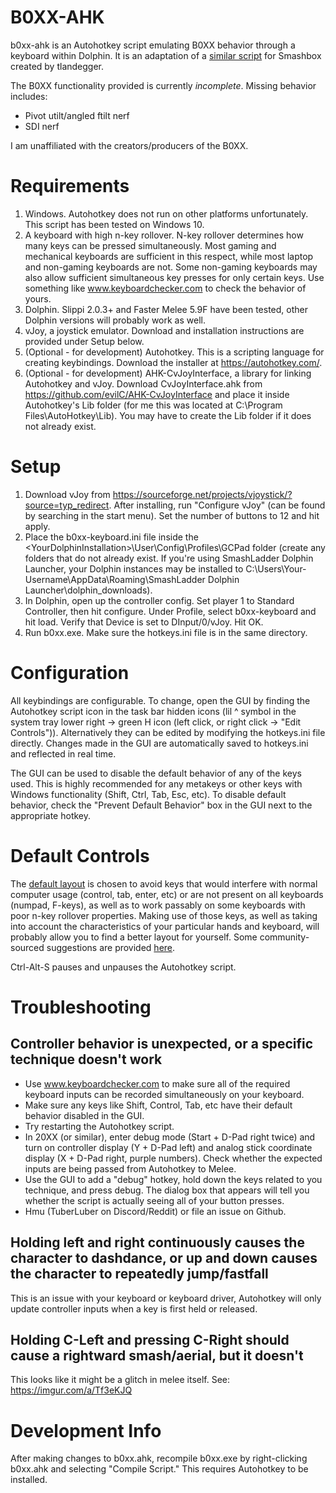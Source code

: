 # B0XX-AHK

b0xx-ahk is an Autohotkey script emulating B0XX behavior through a keyboard within Dolphin. It is an adaptation of a [similar script](https://github.com/tlandegger/smashbox-AHK) for Smashbox created by tlandegger.

The B0XX functionality provided is currently *incomplete*. Missing behavior includes:

* Pivot utilt/angled ftilt nerf
* SDI nerf

I am unaffiliated with the creators/producers of the B0XX. 

# Requirements
1. Windows. Autohotkey does not run on other platforms unfortunately. This script has been tested on Windows 10.
2. A keyboard with high n-key rollover. N-key rollover determines how many keys can be pressed simultaneously. Most gaming and mechanical keyboards are sufficient in this respect, while most laptop and non-gaming keyboards are not. Some non-gaming keyboards may also allow sufficient simultaneous key presses for only certain keys. Use something like www.keyboardchecker.com to check the behavior of yours.
3. Dolphin. Slippi 2.0.3+ and Faster Melee 5.9F have been tested, other Dolphin versions will probably work as well.
4. vJoy, a joystick emulator. Download and installation instructions are provided under Setup below. 
5. (Optional - for development) Autohotkey. This is a scripting language for creating keybindings. Download the installer at https://autohotkey.com/.
6. (Optional - for development) AHK-CvJoyInterface, a library for linking Autohotkey and vJoy. Download CvJoyInterface.ahk from https://github.com/evilC/AHK-CvJoyInterface and place it inside Autohotkey's Lib folder (for me this was located at C:\Program Files\AutoHotkey\Lib). You may have to create the Lib folder if it does not already exist. 

# Setup
1. Download vJoy from https://sourceforge.net/projects/vjoystick/?source=typ_redirect. After installing, run "Configure vJoy" (can be found by searching in the start menu). Set the number of buttons to 12 and hit apply.
2. Place the b0xx-keyboard.ini file inside the \<YourDolphinInstallation\>\User\Config\Profiles\GCPad folder (create any folders that do not already exist. If you're using SmashLadder Dolphin Launcher, your Dolphin instances may be installed to C:\Users\Your-Username\AppData\Roaming\SmashLadder Dolphin Launcher\dolphin_downloads).
3. In Dolphin, open up the controller config. Set player 1 to Standard Controller, then hit configure. Under Profile, select b0xx-keyboard and hit load. Verify that Device is set to DInput/0/vJoy. Hit OK.
4. Run b0xx.exe. Make sure the hotkeys.ini file is in the same directory.

# Configuration

All keybindings are configurable. To change, open the GUI by finding the Autohotkey script icon in the task bar hidden icons (lil ^ symbol in the system tray lower right -> green H icon (left click, or right click -> "Edit Controls")). Alternatively they can be edited by modifying the hotkeys.ini file directly. Changes made in the GUI are automatically saved to hotkeys.ini and reflected in real time.

The GUI can be used to disable the default behavior of any of the keys used. This is highly recommended for any metakeys or other keys with Windows functionality (Shift, Ctrl, Tab, Esc, etc). To disable default behavior, check the "Prevent Default Behavior" box in the GUI next to the appropriate hotkey.

# Default Controls

The [default layout](https://raw.githubusercontent.com/agirardeau/b0xx-ahk/master/default-layout.jpg) is chosen to avoid keys that would interfere with normal computer usage (control, tab, enter, etc) or are not present on all keyboards (numpad, F-keys), as well as to work passably on some keyboards with poor n-key rollover properties. Making use of those keys, as well as taking into account the characteristics of your particular hands and keyboard, will probably allow you to find a better layout for yourself. Some community-sourced suggestions are provided [here](https://raw.githubusercontent.com/agirardeau/b0xx-ahk/master/suggested-layouts.png).

Ctrl-Alt-S pauses and unpauses the Autohotkey script.

# Troubleshooting

## Controller behavior is unexpected, or a specific technique doesn't work
* Use www.keyboardchecker.com to make sure all of the required keyboard inputs can be recorded simultaneously on your keyboard.
* Make sure any keys like Shift, Control, Tab, etc have their default behavior disabled in the GUI.
* Try restarting the Autohotkey script.
* In 20XX (or similar), enter debug mode (Start + D-Pad right twice) and turn on controller display (Y + D-Pad left) and analog stick coordinate display (X + D-Pad right, purple numbers). Check whether the expected inputs are being passed from Autohotkey to Melee.
* Use the GUI to add a "debug" hotkey, hold down the keys related to you technique, and press debug. The dialog box that appears will tell you whether the script is actually seeing all of your button presses.
* Hmu (TuberLuber on Discord/Reddit) or file an issue on Github.

## Holding left and right continuously causes the character to dashdance, or up and down causes the character to repeatedly jump/fastfall
This is an issue with your keyboard or keyboard driver, Autohotkey will only update controller inputs when a key is first held or released.

## Holding C-Left and pressing C-Right should cause a rightward smash/aerial, but it doesn't
This looks like it might be a glitch in melee itself. See: https://imgur.com/a/Tf3eKJQ

# Development Info

After making changes to b0xx.ahk, recompile b0xx.exe by right-clicking b0xx.ahk and selecting "Compile Script." This requires Autohotkey to be installed.
